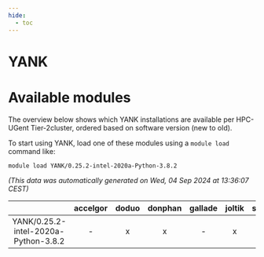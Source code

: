 ```yaml
---
hide:
  - toc
---
```


YANK
====

# Available modules


The overview below shows which YANK installations are available per HPC-UGent Tier-2cluster, ordered based on software version (new to old).

To start using YANK, load one of these modules using a `module load` command like:

```shell
module load YANK/0.25.2-intel-2020a-Python-3.8.2
```

*(This data was automatically generated on Wed, 04 Sep 2024 at 13:36:07 CEST)*  

| |accelgor|doduo|donphan|gallade|joltik|shinx|skitty|
| :---: | :---: | :---: | :---: | :---: | :---: | :---: | :---: |
|YANK/0.25.2-intel-2020a-Python-3.8.2|-|x|x|-|x|-|x|
